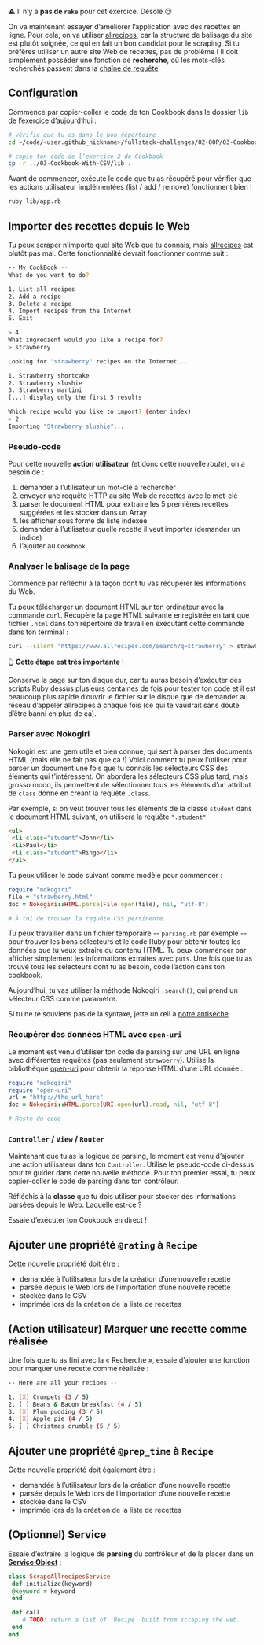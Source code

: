 ⚠️ Il n’y a **pas de `rake`** pour cet exercice. Désolé 😉

On va maintenant essayer d’améliorer l’application avec des recettes en ligne. Pour cela, on va utiliser [allrecipes](https://www.allrecipes.com), car la structure de balisage du site est plutôt soignée, ce qui en fait un bon candidat pour le scraping. Si tu préfères utiliser un autre site Web de recettes, pas de problème ! Il doit simplement posséder une fonction de **recherche**, où les mots-clés recherchés passent dans la [chaîne de requête](https://en.wikipedia.org/wiki/Query_string).

## Configuration

Commence par copier-coller le code de ton Cookbook dans le dossier `lib` de l’exercice d’aujourd’hui :

```bash
# vérifie que tu es dans le bon répertoire
cd ~/code/<user.github_nickname>/fullstack-challenges/02-OOP/03-Cookbook/04-Cookbook-With-Scraping

# copie ton code de l’exercice 2 de Cookbook
cp -r ../03-Cookbook-With-CSV/lib .
```

Avant de commencer, exécute le code que tu as récupéré pour vérifier que les actions utilisateur implémentées (list / add / remove) fonctionnent bien !

```bash
ruby lib/app.rb
```

## Importer des recettes depuis le Web

Tu peux scraper n’importe quel site Web que tu connais, mais [allrecipes](https://www.allrecipes.com) est plutôt pas mal. Cette fonctionnalité devrait fonctionner comme suit :

```bash
-- My CookBook --
What do you want to do?

1. List all recipes
2. Add a recipe
3. Delete a recipe
4. Import recipes from the Internet
5. Exit

> 4
What ingredient would you like a recipe for?
> strawberry

Looking for "strawberry" recipes on the Internet...

1. Strawberry shortcake
2. Strawberry slushie
3. Strawberry martini
[...] display only the first 5 results

Which recipe would you like to import? (enter index)
> 2
Importing "Strawberry slushie"...
```

### Pseudo-code

Pour cette nouvelle **action utilisateur** (et donc cette nouvelle _route_), on a besoin de :

1.  demander à l’utilisateur un mot-clé à rechercher
2.  envoyer une requête HTTP au site Web de recettes avec le mot-clé
3.  parser le document HTML pour extraire les 5 premières recettes suggérées et les stocker dans un Array
4.  les afficher sous forme de liste indexée
5.  demander à l’utilisateur quelle recette il veut importer (demander un indice)
6.  l’ajouter au `Cookbook`

### Analyser le balisage de la page

Commence par réfléchir à la façon dont tu vas récupérer les informations du Web.

Tu peux télécharger un document HTML sur ton ordinateur avec la commande `curl`. Récupère la page HTML suivante enregistrée en tant que fichier `.html` dans ton répertoire de travail en exécutant cette commande dans ton terminal :

```bash
curl --silent "https://www.allrecipes.com/search?q=strawberry" > strawberry.html
```

👆 **Cette étape est très importante** !

Conserve la page sur ton disque dur, car tu auras besoin d’exécuter des scripts Ruby dessus plusieurs centaines de fois pour tester ton code et il est beaucoup plus rapide d’ouvrir le fichier sur le disque que de demander au réseau d’appeler allrecipes à chaque fois (ce qui te vaudrait sans doute d’être banni en plus de ça).

### Parser avec Nokogiri

Nokogiri est une gem utile et bien connue, qui sert à parser des documents HTML (mais elle ne fait pas que ça !) Voici comment tu peux l’utiliser pour parser un document une fois que tu connais les sélecteurs CSS des éléments qui t’intéressent. On abordera les sélecteurs CSS plus tard, mais grosso modo, ils permettent de sélectionner tous les éléments d’un attribut de `class` donné en créant la requête `.class`.

Par exemple, si on veut trouver tous les éléments de la classe `student` dans le document HTML suivant, on utilisera la requête `".student"`

```html
<ul>
 <li class="student">John</li>
 <li>Paul</li>
 <li class="student">Ringo</li>
</ul>
```

Tu peux utiliser le code suivant comme modèle pour commencer :

```ruby
require "nokogiri"
file = "strawberry.html"
doc = Nokogiri::HTML.parse(File.open(file), nil, "utf-8")

# À toi de trouver la requête CSS pertinente.
```

Tu peux travailler dans un fichier temporaire -- `parsing.rb` par exemple -- pour trouver les bons sélecteurs et le code Ruby pour obtenir toutes les données que tu veux extraire du contenu HTML. Tu peux commencer par afficher simplement les informations extraites avec `puts`. Une fois que tu as trouvé tous les sélecteurs dont tu as besoin, code l’action dans ton cookbook.

Aujourd’hui, tu vas utiliser la méthode Nokogiri `.search()`, qui prend un sélecteur CSS comme paramètre.

Si tu ne te souviens pas de la syntaxe, jette un œil à [notre antisèche](https://kitt.lewagon.com/knowledge/cheatsheets/nokogiri).

### Récupérer des données HTML avec `open-uri`

Le moment est venu d’utiliser ton code de parsing sur une URL en ligne avec différentes requêtes (pas seulement `strawberry`). Utilise la bibliothèque [open-uri](https://ruby-doc.org/core/stdlibs/open-uri/OpenURI.html) pour obtenir la réponse HTML d’une URL donnée :

```ruby
require "nokogiri"
require "open-uri"
url = "http://the_url_here"
doc = Nokogiri::HTML.parse(URI.open(url).read, nil, "utf-8")

# Reste du code
```

### `Controller` / `View` / `Router`

Maintenant que tu as la logique de parsing, le moment est venu d’ajouter une action utilisateur dans ton `Controller`. Utilise le pseudo-code ci-dessus pour te guider dans cette nouvelle méthode. Pour ton premier essai, tu peux copier-coller le code de parsing dans ton contrôleur.

Réfléchis à la **classe** que tu dois utiliser pour stocker des informations parsées depuis le Web. Laquelle est-ce ?

Essaie d’exécuter ton Cookbook en direct !

## Ajouter une propriété `@rating` à `Recipe`

Cette nouvelle propriété doit être :
- demandée à l’utilisateur lors de la création d’une nouvelle recette
- parsée depuis le Web lors de l’importation d’une nouvelle recette
- stockée dans le CSV
- imprimée lors de la création de la liste de recettes

## (Action utilisateur) Marquer une recette comme réalisée

Une fois que tu as fini avec la « Recherche », essaie d’ajouter une fonction pour marquer une recette comme réalisée :

```bash
-- Here are all your recipes --

1. [X] Crumpets (3 / 5)
2. [ ] Beans & Bacon breakfast (4 / 5)
3. [X] Plum pudding (3 / 5)
4. [X] Apple pie (4 / 5)
5. [ ] Christmas crumble (5 / 5)
```

## Ajouter une propriété `@prep_time` à `Recipe`

Cette nouvelle propriété doit également être :
- demandée à l’utilisateur lors de la création d’une nouvelle recette
- parsée depuis le Web lors de l’importation d’une nouvelle recette
- stockée dans le CSV
- imprimée lors de la création de la liste de recettes

## (Optionnel) Service

Essaie d’extraire la logique de **parsing** du contrôleur et de la placer dans un [**Service Object**](https://www.toptal.com/ruby-on-rails/rails-service-objects-tutorial) :

```ruby
class ScrapeAllrecipesService
 def initialize(keyword)
 @keyword = keyword
 end

 def call
    # TODO: return a list of `Recipe` built from scraping the web.
 end
end
```
